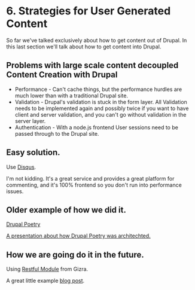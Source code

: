 # 6. Strategies for User Generated Content

So far we've talked exclusively about how to get content out of Drupal. In this last section we'll talk about how to get content into Drupal.

## Problems with large scale content decoupled Content Creation with Drupal

* Performance - Can't cache things, but the performance hurdles are much lower than with a traditional Drupal site.
* Validation - Drupal's validation is stuck in the form layer. All Validation needs to be implemented again and possibly twice if you want to have client and server validation, and you can't go without validation in the server layer.
* Authentication - With a node.js frontend User sessions need to be passed through to the Drupal site.

## Easy solution.

Use [Disqus](https://disqus.com/).

I'm not kidding. It's a great service and provides a great platform for commenting, and it's 100% frontend so you don't run into performance issues.

## Older example of how we did it.

[Drupal Poetry](http://drupalpoetry.com/drupo/)

[A presentation about how Drupal Poetry was architechted.](http://fourkitchens.github.io/badcamp-node/#/14)

## How we are going do it in the future.

Using [Restful Module](https://github.com/Gizra/restful) from Gizra.

A great little example [blog post](http://www.gizra.com/content/restful-angular-forms/).
